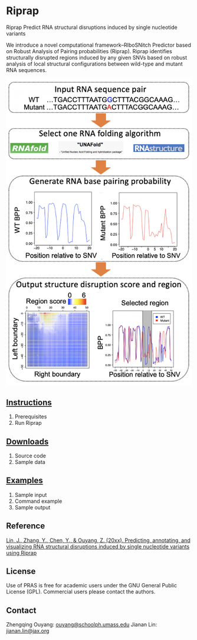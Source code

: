 # Riprap
Riprap Predict RNA structural disruptions induced by single nucleotide variants 

We introduce a novel computational framework–RIboSNitch Predictor based on Robust Analysis of Pairing probabilities (Riprap). Riprap identifies structurally disrupted regions induced by any given SNVs based on robust analysis of local structural configurations between wild-type and mutant RNA sequences.

![alt text](flowchart.png)

## [Instructions](Instructions.md)
1. Prerequisites
2. Run Riprap

## [Downloads](Downloads.md)
1. Source code
2. Sample data

## [Examples](Examples.md)
1. Sample input
2. Command example
3. Sample output

## Reference
[Lin, J., Zhang, Y., Chen, Y., & Ouyang, Z. (20xx). Predicting, annotating, and visualizing RNA structural disruptions induced by single nucleotide variants using Riprap]()

## License
Use of PRAS is free for academic users under the GNU General Public License (GPL). Commercial users please contact the authors.

## Contact
Zhengqing Ouyang: ouyang@schoolph.umass.edu
Jianan Lin: jianan.lin@jax.org

